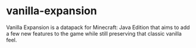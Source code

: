 # vanilla-expansion
Vanilla Expansion is a datapack for Minecraft: Java Edition that aims to add a few new features to the game while still preserving that classic vanilla feel. 
